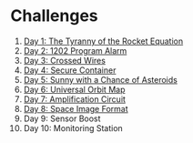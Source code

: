 # Challenges

1. [Day 1: The Tyranny of the Rocket Equation](1/README.md)
2. [Day 2: 1202 Program Alarm](2/RAEDME.md)
3. [Day 3: Crossed Wires](3/README.md)
4. [Day 4: Secure Container](4/README.md)
5. [Day 5: Sunny with a Chance of Asteroids](5/README.md)
6. [Day 6: Universal Orbit Map](6/README.md)
7. [Day 7: Amplification Circuit](7/README.md)
8. [Day 8: Space Image Format](8/README.md)
9. Day 9: Sensor Boost
10. Day 10: Monitoring Station
